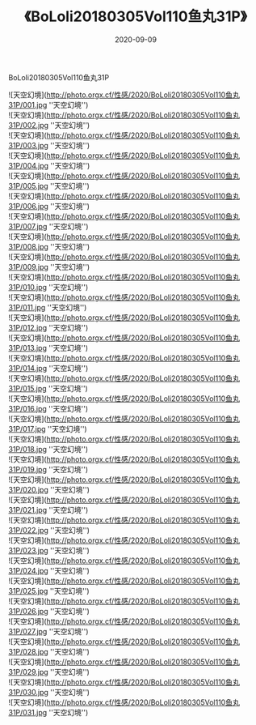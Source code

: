 ﻿---
layout: post
title: 《BoLoli20180305Vol110鱼丸31P》
date: 2020-09-09
img: http://photo.orgx.cf/性感/2020/BoLoli20180305Vol110鱼丸31P/000.jpg
tags: [美女,性感,泳衣]
---

BoLoli20180305Vol110鱼丸31P



![天空幻境](http://photo.orgx.cf/性感/2020/BoLoli20180305Vol110鱼丸31P/001.jpg ''天空幻境'')<br>
![天空幻境](http://photo.orgx.cf/性感/2020/BoLoli20180305Vol110鱼丸31P/002.jpg ''天空幻境'')<br>
![天空幻境](http://photo.orgx.cf/性感/2020/BoLoli20180305Vol110鱼丸31P/003.jpg ''天空幻境'')<br>
![天空幻境](http://photo.orgx.cf/性感/2020/BoLoli20180305Vol110鱼丸31P/004.jpg ''天空幻境'')<br>
![天空幻境](http://photo.orgx.cf/性感/2020/BoLoli20180305Vol110鱼丸31P/005.jpg ''天空幻境'')<br>
![天空幻境](http://photo.orgx.cf/性感/2020/BoLoli20180305Vol110鱼丸31P/006.jpg ''天空幻境'')<br>
![天空幻境](http://photo.orgx.cf/性感/2020/BoLoli20180305Vol110鱼丸31P/007.jpg ''天空幻境'')<br>
![天空幻境](http://photo.orgx.cf/性感/2020/BoLoli20180305Vol110鱼丸31P/008.jpg ''天空幻境'')<br>
![天空幻境](http://photo.orgx.cf/性感/2020/BoLoli20180305Vol110鱼丸31P/009.jpg ''天空幻境'')<br>
![天空幻境](http://photo.orgx.cf/性感/2020/BoLoli20180305Vol110鱼丸31P/010.jpg ''天空幻境'')<br>
![天空幻境](http://photo.orgx.cf/性感/2020/BoLoli20180305Vol110鱼丸31P/011.jpg ''天空幻境'')<br>
![天空幻境](http://photo.orgx.cf/性感/2020/BoLoli20180305Vol110鱼丸31P/012.jpg ''天空幻境'')<br>
![天空幻境](http://photo.orgx.cf/性感/2020/BoLoli20180305Vol110鱼丸31P/013.jpg ''天空幻境'')<br>
![天空幻境](http://photo.orgx.cf/性感/2020/BoLoli20180305Vol110鱼丸31P/014.jpg ''天空幻境'')<br>
![天空幻境](http://photo.orgx.cf/性感/2020/BoLoli20180305Vol110鱼丸31P/015.jpg ''天空幻境'')<br>
![天空幻境](http://photo.orgx.cf/性感/2020/BoLoli20180305Vol110鱼丸31P/016.jpg ''天空幻境'')<br>
![天空幻境](http://photo.orgx.cf/性感/2020/BoLoli20180305Vol110鱼丸31P/017.jpg ''天空幻境'')<br>
![天空幻境](http://photo.orgx.cf/性感/2020/BoLoli20180305Vol110鱼丸31P/018.jpg ''天空幻境'')<br>
![天空幻境](http://photo.orgx.cf/性感/2020/BoLoli20180305Vol110鱼丸31P/019.jpg ''天空幻境'')<br>
![天空幻境](http://photo.orgx.cf/性感/2020/BoLoli20180305Vol110鱼丸31P/020.jpg ''天空幻境'')<br>
![天空幻境](http://photo.orgx.cf/性感/2020/BoLoli20180305Vol110鱼丸31P/021.jpg ''天空幻境'')<br>
![天空幻境](http://photo.orgx.cf/性感/2020/BoLoli20180305Vol110鱼丸31P/022.jpg ''天空幻境'')<br>
![天空幻境](http://photo.orgx.cf/性感/2020/BoLoli20180305Vol110鱼丸31P/023.jpg ''天空幻境'')<br>
![天空幻境](http://photo.orgx.cf/性感/2020/BoLoli20180305Vol110鱼丸31P/024.jpg ''天空幻境'')<br>
![天空幻境](http://photo.orgx.cf/性感/2020/BoLoli20180305Vol110鱼丸31P/025.jpg ''天空幻境'')<br>
![天空幻境](http://photo.orgx.cf/性感/2020/BoLoli20180305Vol110鱼丸31P/026.jpg ''天空幻境'')<br>
![天空幻境](http://photo.orgx.cf/性感/2020/BoLoli20180305Vol110鱼丸31P/027.jpg ''天空幻境'')<br>
![天空幻境](http://photo.orgx.cf/性感/2020/BoLoli20180305Vol110鱼丸31P/028.jpg ''天空幻境'')<br>
![天空幻境](http://photo.orgx.cf/性感/2020/BoLoli20180305Vol110鱼丸31P/029.jpg ''天空幻境'')<br>
![天空幻境](http://photo.orgx.cf/性感/2020/BoLoli20180305Vol110鱼丸31P/030.jpg ''天空幻境'')<br>
![天空幻境](http://photo.orgx.cf/性感/2020/BoLoli20180305Vol110鱼丸31P/031.jpg ''天空幻境'')<br>